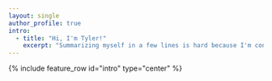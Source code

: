 ```yaml
---
layout: single
author_profile: true
intro:
  - title: "Hi, I'm Tyler!"
    excerpt: "Summarizing myself in a few lines is hard because I'm continuously evolving with new information and experiences. A few constants though are my value of adventure, curiosity, growth, kindness, and presence. I hope to make this site a tool for documenting that journey."
---
```


{% include feature_row id="intro" type="center" %}



